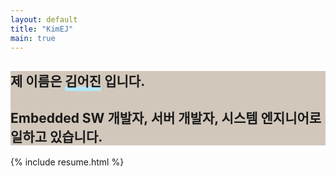 ```yaml
---
layout: default
title: "KimEJ"
main: true
---
```

<div class="intro-animation" style="background: #D2C7BB">
<section class="explanation">
    <h1 class="intro">
    제 이름은 
    <b style="border-bottom: 3px solid #b4e7f8;box-shadow: inset 0 -4px 0 #b4e7f8;">김어진</b>
    입니다.
    </h1>
    <h1 class="intro">Embedded SW 개발자, 서버 개발자, 시스템 엔지니어로 일하고 있습니다.</h1>
</section>
</div>
{% include resume.html %}
